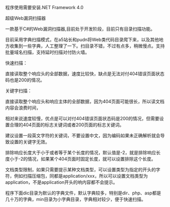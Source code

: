 程序使用需要安装.NET Framework 4.0

超级Web漏洞扫描器


一款基于C#的Web漏洞扫描器,目前处于开发阶段，目前只有目录扫描功能。

目前采用字典扫描模式，在a5站长和pudn将Web类代码目录爬下来，以及其他地方收集到一些字典，人工整理了一下。扫目录不错，不过有点多，稍微慢点。支持批量域名扫描，支持延时扫描对付防火墙。

快速扫描：

直接读取整个响应头的全部数据，速度比较快，缺点是无法对付404错误页面状态码也是200的情况。

关键字扫描：

直接读取整个响应头和响应主体的全部数据，因为404页面可能很长，所以读文档内容会浪费时间，

相对来说速度较慢，优点是可以对付404错误页面状态码是200的情况，但需要设置合理的404页面的标志关键词或者200页面的标志关键词。

建议设置一段英文字符的关键词，不要设置中文，因为编码如果未正确解析就会导致设置的关键字无效。

排除响应长度大于小于或者等于某个长度的情况，默认值是-2，就是排除响应长度小于-2的情况，如果某个404页面时固定长度，就可以设置排除这个长度。

文档类型限制，如果只需要提示某种文档类型，可以设置类型为指定的开头的字符，例如扫描压缩包，同都是application/xxx，所以可以设置文档类型为application，不是application开头的响内容都不会提示。

程序下面dic目录为默认的字典文件，默认字典较多，特别是dir、php、asp都是几十万的字典，min目录为小字典目录，字典相对较少，便于快速扫描。
